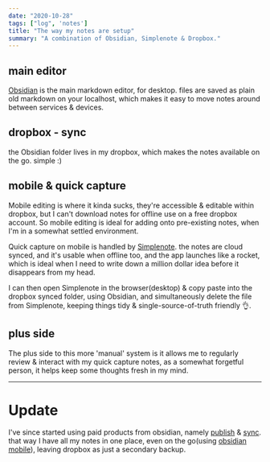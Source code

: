 ```yaml
---
date: "2020-10-28"
tags: ["log", 'notes']
title: "The way my notes are setup"
summary: "A combination of Obsidian, Simplenote & Dropbox."
---
```

 ## main editor
 [Obsidian](https://obsidian.md/) is the main markdown editor, for desktop. files are saved as plain old markdown on your localhost, which makes it easy to move notes around between services & devices.
 
 ## dropbox - sync
the Obsidian folder lives in my dropbox, which makes the notes available on the go. simple :)

## mobile & quick capture
Mobile editing is where it kinda sucks, they're accessible & editable within dropbox, but I can't download notes for offline use on a free dropbox account. So mobile editing is ideal for adding onto pre-existing notes, when I'm in a somewhat settled environment.

Quick capture on mobile is handled by [Simplenote](https://simplenote.com/). the notes are cloud synced, and it's usable when offline too, and the app launches like a rocket, which is ideal when I need to write down a million dollar idea before it disappears from my head.

I can then open Simplenote in the browser(desktop) & copy paste into the dropbox synced folder, using Obsidian, and simultaneously delete the file from Simplenote, keeping things tidy & single-source-of-truth friendly 👌.

## plus side
The plus side to this more 'manual' system is it allows me to regularly review & interact with my quick capture notes, as a somewhat forgetful person, it helps keep some thoughts fresh in my mind.

---

# Update

I've since started using paid products from obsidian, namely [publish](https://obsidian.md/publish) & [sync](https://obsidian.md/sync). that way I have all my notes in one place, even on the go(using [obsidian mobile](https://obsidian.md/mobile)), leaving dropbox as just a secondary backup.